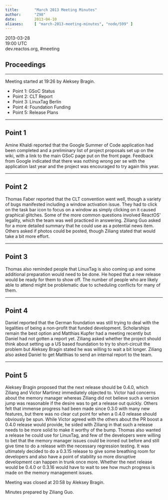 ```yaml
---
title:       "March 2013 Meeting Minutes"
author:      "Z98"
date:        2013-04-10
aliases:     [ "march-2013-meeting-minutes", "node/599" ]
---
```


<p>2013-03-28<br />19:00 UTC<br />dev.reactos.org, #meeting</p><h2>Proceedings</h2><hr /><p>Meeting started at 19:26 by Aleksey Bragin.</p><ul><li>Point 1: GSoC Status</li><li>Point 2: CLT Report</li><li>Point 3: LinuxTag Berlin</li><li>Point 4: Foundation Funding</li><li>Point 5: Release Plans</li></ul><hr /><h2>Point 1</h2><p>Amine Khaldi reported that the Google Summer of Code application had been completed and a preliminary list of project proposals set up on the wiki, with a link to the main GSoC page put on the front page. Feedback from Google indicated that there was nothing wrong per se with the application last year and the project was encouraged to try again this year.</p><hr /><h2>Point 2</h2><p>Thomas Faber reported that the CLT convention went well, though a variety of bugs manifested including a window activation issue. They had to click on the task bar icon to focus on a window as simply clicking on it caused graphical glitches. Some of the more common questions involved ReactOS&#39; legality, which the team was well practiced in answering. Ziliang Guo asked for a more detailed summary that he could use as a potential news item. Others asked if photos could be posted, though Ziliang stated that would take a bit more effort.</p><hr /><h2>Point 3</h2><p>Thomas also reminded people that LinuxTag is also coming up and some additional preparation would need to be done. He hoped that a new release would be ready for them to show off. The number of people who are likely able to attend might be problematic due to scheduling conflicts for many of them.</p><hr /><h2>Point 4</h2><p>Daniel reported that the German foundation was still trying to deal with the legalities of being a non-profit that funded development. Scholarships remain the best option and Matthias Kupfer had a meeting recently but Daniel had not gotten a report yet. Ziliang asked whether the project should think about setting up a US based foundation to try to short-circuit the problem but Aleksey Bragin stated he was willing to wait a bit longer. Ziliang also asked Daniel to get Matthias to send an internal report to the team.</p><hr /><h2>Point 5</h2><p>Aleksey Bragin proposed that the next release should be 0.4.0, which Ziliang and Victor Martinez immediately objected to. Victor had concerns about the memory manager whereas Ziliang did not believe such a version jump was reasonable if the desire was to get a release out quickly. Others felt that immense progress had been made since 0.3.0 with many new features, but there was no clear cut point for when a 0.4.0 release should obviously be spun. While Victor agreed with the others about the PR boost a 0.4.0 release would provide, he sided with Ziliang in that such a release needs to be more solid to make it worthy of the bump. Thomas also wanted a release he could use for LinuxTag, and few of the developers were willing to bet that the memory manager issues could be ironed out before and still give time to do a release with the necessary regression testing. It was ultimately decided to do a 0.3.15 release to give some breathing room for developers and also have a point of stability so more disruptive development can happen in trunk once more. Whether the next release would be 0.4.0 or 0.3.16 would have to wait to see how much progress is made on the memory management issues.</p><p>Meeting was closed at 20:58 by Aleksey Bragin.</p><p>Minutes prepared by Ziliang Guo.</p>
